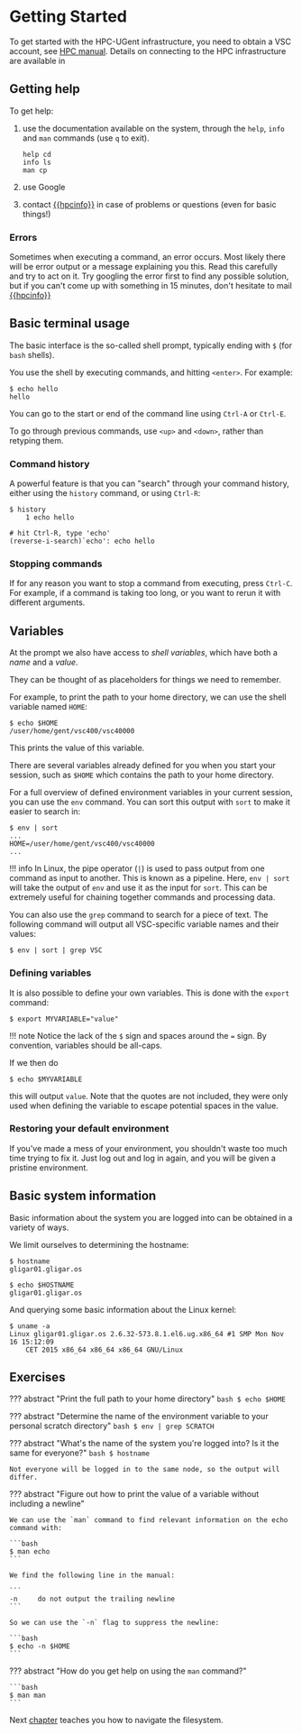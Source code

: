# Getting Started

To get started with the HPC-UGent infrastructure, you need to obtain a
VSC account, see [HPC manual](../account.md). 
Details on connecting to the HPC infrastructure are available in

## Getting help

To get help:

1.  use the documentation available on the system, through the
    `help`, `info` and `man` commands (use `q` to exit).
    ``` 
    help cd 
    info ls 
    man cp 
    ```
2.  use Google

3. contact [{{hpcinfo}}](mailto:{{hpcinfo}}) in case
of problems or questions (even for basic things!)

### Errors

Sometimes when executing a command, an error occurs. Most likely there
will be error output or a message explaining you this. Read this
carefully and try to act on it. Try googling the error first to find any
possible solution, but if you can't come up with something in 15
minutes, don't hesitate to mail 
[{{hpcinfo}}](mailto:{{hpcinfo}})

## Basic terminal usage

The basic interface is the so-called shell prompt, typically ending with
`$` (for `bash` shells).

You use the shell by executing commands, and hitting
`<enter>`. For example: 

```
$ echo hello 
hello 
```

You can go to the start or end of the command line using
`Ctrl-A` or `Ctrl-E`.

To go through previous commands, use `<up>` and
`<down>`, rather than retyping them.

### Command history

A powerful feature is that you can "search" through your command
history, either using the `history` command, or using
`Ctrl-R`: 
```
$ history
    1 echo hello

# hit Ctrl-R, type 'echo' 
(reverse-i-search)`echo': echo hello
```

### Stopping commands

If for any reason you want to stop a command from executing, press
`Ctrl-C`. For example, if a command is taking too long, or
you want to rerun it with different arguments.

## Variables

At the prompt we also have access to *shell variables*, which have both a
*name* and a *value*.

They can be thought of as placeholders for things we need to remember.

For example, to print the path to your home directory, we can use the
shell variable named `HOME`:

```
$ echo $HOME 
/user/home/gent/vsc400/vsc40000
```

This prints the value of this variable.

There are several variables already defined for you when you start your
session, such as `$HOME` which contains the path to your
home directory.

For a full overview of defined environment variables in your current
session, you can use the `env` command. You can sort this
output with `sort` to make it easier to search in:

```
$ env | sort 
...
HOME=/user/home/gent/vsc400/vsc40000 
... 
```

!!! info
    In Linux, the pipe operator (`|`) is used to pass output from one command as input to another. 
    This is known as a pipeline. Here, `env | sort` will take the output of `env` and use it as the input for `sort`. 
    This can be extremely useful for chaining together commands and processing data.

You can also use the `grep` command to search for a piece of text. The
following command will output all VSC-specific variable names and their
values:

```
$ env | sort | grep VSC
```

### Defining variables

It is also possible to define your own variables. This is done with the `export` command:

```
$ export MYVARIABLE="value"
```


!!! note
    Notice the lack of the `$` sign and spaces around the `=` sign. 
    By convention, variables should be all-caps.


If we then do 
```
$ echo $MYVARIABLE
```

this will output `value`. Note that the quotes are not
included, they were only used when defining the variable to escape
potential spaces in the value.

### Restoring your default environment

If you've made a mess of your environment, you shouldn't waste too much
time trying to fix it. Just log out and log in again, and you will be
given a pristine environment.

## Basic system information

Basic information about the system you are logged into can be obtained
in a variety of ways.

We limit ourselves to determining the hostname: 
```
$ hostname 
gligar01.gligar.os

$ echo $HOSTNAME 
gligar01.gligar.os 
```

And querying some basic information about the Linux kernel:
```
$ uname -a 
Linux gligar01.gligar.os 2.6.32-573.8.1.el6.ug.x86_64 #1 SMP Mon Nov 16 15:12:09
	CET 2015 x86_64 x86_64 x86_64 GNU/Linux 
```

## Exercises

??? abstract "Print the full path to your home directory"
    ```bash
    $ echo $HOME
    ```

??? abstract "Determine the name of the environment variable to your personal scratch directory"
    ```bash
    $ env | grep SCRATCH
    ```

??? abstract "What's the name of the system you're logged into? Is it the same for everyone?"
    ```bash
    $ hostname
    ```
    
    Not everyone will be logged in to the same node, so the output will differ.

??? abstract "Figure out how to print the value of a variable without including a newline"
    
    We can use the `man` command to find relevant information on the echo command with:

    ```bash
    $ man echo
    ```

    We find the following line in the manual:

    ```
    -n     do not output the trailing newline
    ```
    
    So we can use the `-n` flag to suppress the newline:
    
    ```bash
    $ echo -n $HOME
    ```

??? abstract "How do you get help on using the `man` command?"
    
    ```bash
    $ man man
    ```

Next [chapter](navigating.md) teaches you how to navigate the filesystem.
